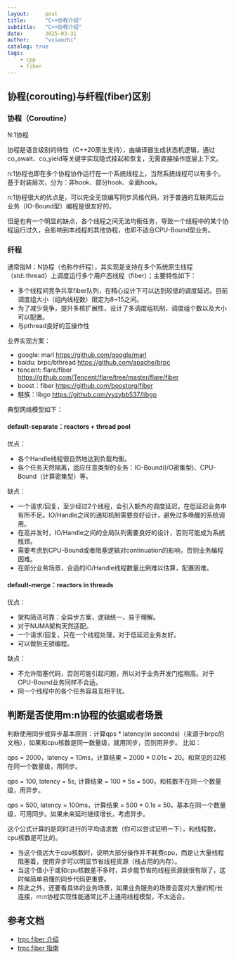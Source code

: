 ```yaml
---
layout:     post
title:      "C++协程介绍"
subtitle:   "C++协程介绍"
date:       2025-03-31
author:     "vxiaozhi"
catalog: true
tags:
    - cpp
    - fiber
---
```


## 协程(corouting)与纤程(fiber)区别

### 协程（Coroutine）​

N:1协程

协程是语言级别的特性（C++20原生支持），由编译器生成状态机逻辑，通过co_await、co_yield等关键字实现隐式挂起和恢复，无需直接操作底层上下文。

n:1协程也即在多个协程协作运行在一个系统线程上，当然系统线程可以有多个。基于封装层次，分为：非hook、部分hook、全面hook。

n:1协程很大的优点是，可以完全无锁编写同步风格代码，对于普通的互联网后台业务（IO-Bound型）编程是很友好的。

但是也有一个明显的缺点，各个线程之间无法均衡任务，导致一个线程中的某个协程运行过久，会影响到本线程的其他协程，也即不适合CPU-Bound型业务。

### 纤程

通常指M：N协程（也称作纤程），其实现是支持在多个系统原生线程（std::thread）上调度运行多个用户态线程（fiber）；主要特性如下：

- 多个线程间竞争共享fiber队列，在精心设计下可以达到较低的调度延迟。目前调度组大小（组内线程数）限定为8~15之间。
- 为了减少竞争，提升多核扩展性，设计了多调度组机制，调度组个数以及大小可以配置。
- 与pthread良好的互操作性

业界实现方案：

- google: marl https://github.com/google/marl
- baidu: brpc/bthread  https://github.com/apache/brpc
- tencent: flare/fiber https://github.com/Tencent/flare/tree/master/flare/fiber
- boost：fiber https://github.com/boostorg/fiber
- 魅族：libgo https://github.com/yyzybb537/libgo

典型网络模型如下：

#### default-separate：reactors + thread pool

优点：

- 各个Handle线程很自然地达到负载均衡。
- 各个任务天然隔离，适应任意类型的业务：IO-Bound(I/O密集型)、CPU-Bound（计算密集型）等。

缺点：

- 一个请求/回复，至少经过2个线程，会引入额外的调度延迟，在低延迟业务中有所不足。IO/Handle之间的通知机制需要良好设计，避免过多唤醒的系统调用。
- 在高并发时，IO/Handle之间的全局队列需要良好的设计，否则可能成为系统瓶颈。
- 需要考虑到CPU-Bound或者阻塞逻辑对continuation的影响，否则业务编程困难。
- 在部分业务场景，合适的IO/Handle线程数量比例难以估算，配置困难。

#### default-merge：reactors in threads

优点：

- 架构简洁可靠：全异步方案，逻辑统一，易于理解。
- 对于NUMA架构天然适配。
- 一个请求/回复，只在一个线程处理，对于低延迟业务友好。
- 可以做到无锁编程。

缺点：

- 不允许阻塞代码，否则可能引起问题，所以对于业务开发门槛稍高。对于CPU-Bound业务同样不合适。
- 同一个线程中的各个任务容易互相干扰。


## 判断是否使用m:n协程的依据或者场景

判断使用同步或异步基本原则：计算qps * latency(in seconds)（来源于brpc的文档），如果和cpu核数是同一数量级，就用同步，否则用异步。
比如：

qps = 2000，latency = 10ms，计算结果 = 2000 * 0.01s = 20。和常见的32核在同一个数量级，用同步。

qps = 100, latency = 5s, 计算结果 = 100 * 5s = 500。和核数不在同一个数量级，用异步。

qps = 500, latency = 100ms，计算结果 = 500 * 0.1s = 50。基本在同一个数量级，可用同步。如果未来延时继续增长，考虑异步。

这个公式计算的是同时进行的平均请求数（你可以尝试证明一下），和线程数，cpu核数是可比的。

- 当这个值远大于cpu核数时，说明大部分操作并不耗费cpu，而是让大量线程阻塞着，使用异步可以明显节省线程资源（栈占用的内存）。
- 当这个值小于或和cpu核数差不多时，异步能节省的线程资源就很有限了，这时候简单易懂的同步代码更重要。
- 除此之外，还要看具体的业务场景，如果业务服务的场景会面对大量的短/长连接，m:n协程实现性能通常比不上通用线程模型，不太适合。


## 参考文档

- [trpc fiber 介绍](https://github.com/trpc-group/trpc-cpp/blob/main/docs/zh/fiber.md)
- [trpc fiber 指南](https://github.com/trpc-group/trpc-cpp/blob/main/docs/zh/fiber_user_guide.md)